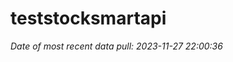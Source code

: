 
<!-- README.md is generated from README.Rmd. Please edit that file -->

# teststocksmartapi

*Date of most recent data pull: 2023-11-27 22:00:36*

